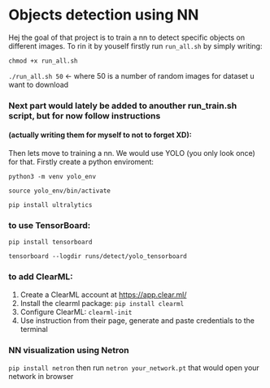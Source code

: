 # Objects detection using NN

Hej the goal of that project is to train a nn to detect specific objects on different images. To rin it by youself firstly run `run_all.sh` by simply writing:

`chmod +x run_all.sh`

`./run_all.sh 50` <- where 50 is a number of random images for dataset u want to download


### Next part would lately be added to anouther run_train.sh script, but for now follow instructions 
#### (actually writing them for myself to not to forget XD):

Then lets move to training a nn. We would use YOLO (you only look once) for that. Firstly create a python enviroment:

`python3 -m venv yolo_env`

`source yolo_env/bin/activate`

`pip install ultralytics`


### to use TensorBoard:

`pip install tensorboard`

`tensorboard --logdir runs/detect/yolo_tensorboard`

### to add ClearML:
1. Create a ClearML account at https://app.clear.ml/
2. Install the clearml package: `pip install clearml`
3. Configure ClearML: `clearml-init`
4. Use instruction from their page, generate and paste credentials to the terminal

### NN visualization using Netron
`pip install netron`
then run `netron your_network.pt` that would open your network in browser